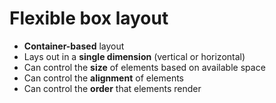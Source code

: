# Flexible box layout

* **Container-based** layout
* Lays out in a **single dimension** (vertical or horizontal)
* Can control the **size** of elements based on available space
* Can control the **alignment** of elements
* Can control the **order** that elements render